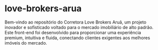 # love-brokers-arua
 Bem-vindo ao repositório do Corretora Love Brokers Aruã, um projeto inovador e sofisticado voltado para o mercado imobiliário de alto padrão. Este front-end foi desenvolvido para proporcionar uma experiência premium, intuitiva e fluida, conectando clientes exigentes aos melhores imóveis do mercado.

